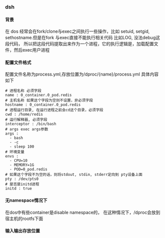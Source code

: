 ### dsh


#### 背景
在 dos 经常会在fork/clone与exec之间执行一些操作，比如 setuid, setgid, sethostname.但是在fork 与exec直接不能执行相关代码
比如LOG, 没法debug这段代码， 所以把这段代码提取出来作为一个进程，它的执行逻辑是，加载配置文件，然后exec用户进程

#### 配置文件格式

配置文件名称为process.yml,存放位置为/dproc/{name}/process.yml
具体内容如下
```
# 进程名称 必须字段
name : 0_container.0_pod.redis
# 主机名称 如果这个字段为空则不设置，非必须字段
hostname : 0_container.0_pod.redis
# 进程运行目录, 在运行进程之前会cd这个目录，必须字段
cwd : /home/redis
# 运行解释器, 必须字段
interceptor : /bin/bash
# args exec args参数
args :
  - bash
  - -c
  - sleep 100
# 环境变量 
envs :
  - CPU=10
  - MEMORY=1G
  - POD=0_pod.redis
# 如果这个字段不为空的话，则将stdout, stdin, stderr定向到 pty设备上面
pty : /dev/pts0
# 是否是initd进程
initd : true
```

#### 无namespace情况下
在dos中有些container是disable namespace的， 在这种情况下，/dproc会放到宿主机的rootfs下面

#### 输入输出存放位置


